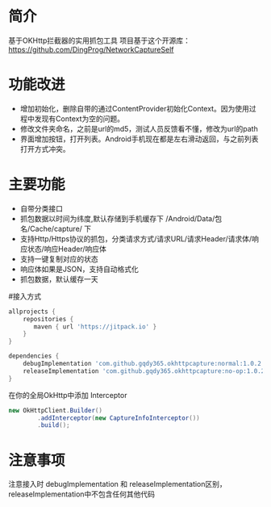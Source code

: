 # 简介
基于OKHttp拦截器的实用抓包工具
项目基于这个开源库：https://github.com/DingProg/NetworkCaptureSelf

# 功能改进
- 增加初始化，删除自带的通过ContentProvider初始化Context。因为使用过程中发现有Context为空的问题。
- 修改文件夹命名，之前是url的md5，测试人员反馈看不懂，修改为url的path
- 界面增加按钮，打开列表。Android手机现在都是左右滑动返回，与之前列表打开方式冲突。

# 主要功能
- 自带分类接口
- 抓包数据以时间为纬度,默认存储到手机缓存下 /Android/Data/包名/Cache/capture/ 下
- 支持Http/Https协议的抓包，分类请求方式/请求URL/请求Header/请求体/响应状态/响应Header/响应体
- 支持一键复制对应的状态
- 响应体如果是JSON，支持自动格式化
- 抓包数据，默认缓存一天


#接入方式
```gradle
allprojects {
	repositories {
	   maven { url 'https://jitpack.io' }
	}
}

dependencies {
    debugImplementation 'com.github.gqdy365.okhttpcapture:normal:1.0.2'
    releaseImplementation 'com.github.gqdy365.okhttpcapture:no-op:1.0.2'
}
```
在你的全局OkHttp中添加 Interceptor
```java
new OkHttpClient.Builder()
        .addInterceptor(new CaptureInfoInterceptor())
        .build();
```
# 注意事项
注意接入时  debugImplementation 和 releaseImplementation区别，releaseImplementation中不包含任何其他代码
